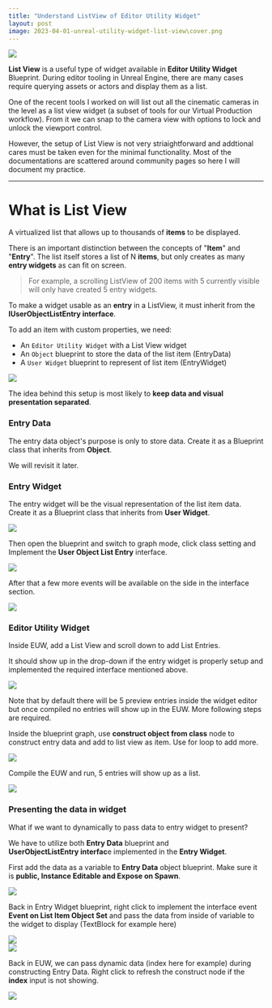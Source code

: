 ```yaml
---
title: "Understand ListView of Editor Utility Widget"
layout: post
image: 2023-04-01-unreal-utility-widget-list-view\cover.png
---
```


<img src="{{ site.url }}/images\2023-04-01-unreal-utility-widget-list-view\cover.png" style="display:block; margin:auto;">

**List View** is a useful type of widget available in **Editor Utility Widget** Blueprint. During editor tooling in Unreal Engine, there are many cases require querying assets or actors and display them as a list. 

One of the recent tools I worked on will list out all the cinematic cameras in the level as a list view widget (a subset of tools for our Virtual Production workflow). From it we can snap to the camera view with options to lock and unlock the viewport control. 

However, the setup of List View is not very striaightforward and addtional cares must be taken even for the minimal functionality. Most of the documentations are scattered around community pages so here I will document my practice.

---

# What is List View

A virtualized list that allows up to thousands of **items** to be displayed.

There is an important distinction between the concepts of "**Item**" and "**Entry**". The list itself stores a list of N **items**, but only creates as many **entry widgets** as can fit on screen.

> For example, a scrolling ListView of 200 items with 5 currently visible will only have created 5 entry widgets.

To make a widget usable as an **entry** in a ListView, it must inherit from the **IUserObjectListEntry interface**.

To add an item with custom properties, we need:

- An ```Editor Utility Widget``` with a List View widget
- An ```Object``` blueprint to store the data of the list item (EntryData)
- A ```User Widget``` blueprint to represent of list item (EntryWidget)

<img src="{{ site.url }}/images\2023-04-01-unreal-utility-widget-list-view\Screenshot_4.png" style="display:block; margin:auto;">

The idea behind this setup is most likely to **keep data and visual presentation separated**.

### Entry Data

The entry data object's purpose is only to store data. Create it as a Blueprint class that inherits from **Object**.

We will revisit it later.

### Entry Widget

The entry widget will be the visual representation of the list item data. Create it as a Blueprint class that inherits from **User Widget**.

<img src="{{ site.url }}/images\2023-04-01-unreal-utility-widget-list-view\Screenshot_5.png" style="display:block; margin:auto;">

Then open the blueprint and switch to graph mode, click class setting and Implement the **User Object List Entry** interface.

<img src="{{ site.url }}/images\2023-04-01-unreal-utility-widget-list-view\Screenshot_3.png" style="display:block; margin:auto;">

After that a few more events will be available on the side in the interface section.

<img src="{{ site.url }}/images\2023-04-01-unreal-utility-widget-list-view\Screenshot_7.png" style="display:block; margin:auto;">

### Editor Utility Widget

Inside EUW, add a List View and scroll down to add List Entries.

It should show up in the drop-down if the entry widget is properly setup and implemented the required interface mentioned above.

<img src="{{ site.url }}/images\2023-04-01-unreal-utility-widget-list-view\Screenshot_9.png" style="display:block; margin:auto;">

Note that by default there will be 5 preview entries inside the widget editor but once compiled no entries will show up in the EUW. More following steps are required.

Inside the blueprint graph, use **construct object from class** node to construct entry data and add to list view as item. Use for loop to add more.

<img src="{{ site.url }}/images\2023-04-01-unreal-utility-widget-list-view\Screenshot_12_1.png" style="display:block; margin:auto;">

Compile the EUW and run, 5 entries will show up as a list.

<img src="{{ site.url }}/images\2023-04-01-unreal-utility-widget-list-view\Screenshot_14.png" style="display:block; margin:auto;">

### Presenting the data in widget

What if we want to dynamically to pass data to entry widget to present?

We have to utilize both **Entry Data** blueprint and  
**UserObjectListEntry interfac**e implemented in the **Entry Widget**.

First add the data as a variable to **Entry Data** object blueprint. Make sure it is **public, Instance Editable and Expose on Spawn**.

<img src="{{ site.url }}/images\2023-04-01-unreal-utility-widget-list-view\Screenshot_10.png" style="display:block; margin:auto;">

Back in Entry Widget blueprint, right click to implement the interface event **Event on List Item Object Set** and pass the data from inside of variable to the widget to display (TextBlock for example here)

<img src="{{ site.url }}/images\2023-04-01-unreal-utility-widget-list-view\Screenshot_8.png" style="display:block; margin:auto;">

<img src="{{ site.url }}/images\2023-04-01-unreal-utility-widget-list-view\Screenshot_11.png" style="display:block; margin:auto;">

Back in EUW, we can pass dynamic data (index here for example) during constructing Entry Data. Right click to refresh the construct node if the **index** input is not showing.

<img src="{{ site.url }}/images\2023-04-01-unreal-utility-widget-list-view\Screenshot_13.png" style="display:block; margin:auto;">
